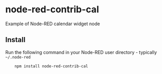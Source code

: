 node-red-contrib-cal
=====================

Example of Node-RED calendar widget node 



Install
-------

Run the following command in your Node-RED user directory - typically `~/.node-red`

        npm install node-red-contrib-cal

